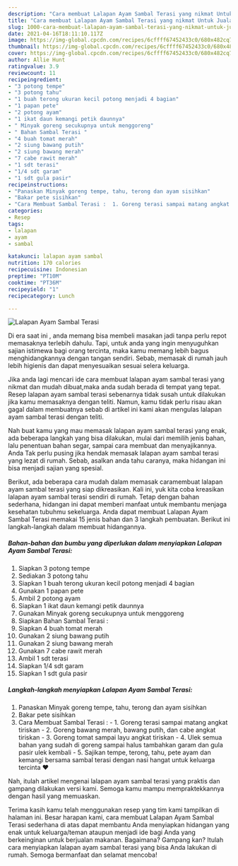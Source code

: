 ```yaml
---
description: "Cara membuat Lalapan Ayam Sambal Terasi yang nikmat Untuk Jualan"
title: "Cara membuat Lalapan Ayam Sambal Terasi yang nikmat Untuk Jualan"
slug: 1000-cara-membuat-lalapan-ayam-sambal-terasi-yang-nikmat-untuk-jualan
date: 2021-04-16T18:11:10.117Z
image: https://img-global.cpcdn.com/recipes/6cffff67452433c0/680x482cq70/lalapan-ayam-sambal-terasi-foto-resep-utama.jpg
thumbnail: https://img-global.cpcdn.com/recipes/6cffff67452433c0/680x482cq70/lalapan-ayam-sambal-terasi-foto-resep-utama.jpg
cover: https://img-global.cpcdn.com/recipes/6cffff67452433c0/680x482cq70/lalapan-ayam-sambal-terasi-foto-resep-utama.jpg
author: Allie Hunt
ratingvalue: 3.9
reviewcount: 11
recipeingredient:
- "3 potong tempe"
- "3 potong tahu"
- "1 buah terong ukuran kecil potong menjadi 4 bagian"
- "1 papan pete"
- "2 potong ayam"
- "1 ikat daun kemangi petik daunnya"
- " Minyak goreng secukupnya untuk menggoreng"
- " Bahan Sambal Terasi "
- "4 buah tomat merah"
- "2 siung bawang putih"
- "2 siung bawang merah"
- "7 cabe rawit merah"
- "1 sdt terasi"
- "1/4 sdt garam"
- "1 sdt gula pasir"
recipeinstructions:
- "Panaskan Minyak goreng tempe, tahu, terong dan ayam sisihkan"
- "Bakar pete sisihkan"
- "Cara Membuat Sambal Terasi :  1. Goreng terasi sampai matang angkat tiriskan 2. Goreng bawang merah, bawang putih, dan cabe angkat tiriskan 3. Goreng tomat sampai layu angkat tiriskan 4. Ulek semua bahan yang sudah di goreng sampai halus tambahkan garam dan gula pasir ulek kembali 5. Sajikan tempe, terong, tahu, pete ayam dan kemangi bersama sambal terasi dengan nasi hangat untuk keluarga tercinta ❤"
categories:
- Resep
tags:
- lalapan
- ayam
- sambal

katakunci: lalapan ayam sambal 
nutrition: 170 calories
recipecuisine: Indonesian
preptime: "PT10M"
cooktime: "PT36M"
recipeyield: "1"
recipecategory: Lunch

---
```



![Lalapan Ayam Sambal Terasi](https://img-global.cpcdn.com/recipes/6cffff67452433c0/680x482cq70/lalapan-ayam-sambal-terasi-foto-resep-utama.jpg)

Di era  saat ini , anda memang bisa membeli masakan jadi tanpa perlu repot memasaknya terlebih dahulu. Tapi, untuk anda yang ingin menyuguhkan sajian istimewa bagi orang tercinta, maka kamu memang lebih bagus menghidangkannya dengan tangan sendiri. Sebab, memasak di rumah jauh lebih higienis dan dapat menyesuaikan sesuai selera keluarga.

Jika anda lagi mencari ide cara membuat lalapan ayam sambal terasi yang nikmat dan mudah dibuat,maka anda sudah berada di tempat yang tepat. Resep lalapan ayam sambal terasi  sebenarnya tidak susah untuk dilakukan jika kamu memasaknya dengan teliti. Namun, kamu tidak perlu risau akan gagal dalam membuatnya 
sebab di artikel ini kami akan mengulas lalapan ayam sambal terasi dengan teliti.  



Nah buat kamu yang mau memasak lalapan ayam sambal terasi yang enak, ada beberapa langkah yang bisa dilakukan, mulai dari memilih jenis bahan, lalu penentuan bahan segar, sampai cara membuat dan menyajikannya. Anda Tak perlu pusing jika hendak memasak lalapan ayam sambal terasi yang lezat di rumah. Sebab, asalkan anda  tahu caranya, maka hidangan ini bisa menjadi sajian yang spesial.

Berikut, ada beberapa cara mudah dalam memasak caramembuat lalapan ayam sambal terasi yang siap dikreasikan. Kali ini, yuk kita coba kreasikan lalapan ayam sambal terasi sendiri di rumah. Tetap dengan bahan sederhana, hidangan ini dapat memberi manfaat untuk membantu menjaga kesehatan tubuhmu sekeluarga. Anda dapat membuat Lalapan Ayam Sambal Terasi memakai 15 jenis bahan dan 3 langkah pembuatan. Berikut ini langkah-langkah dalam membuat hidangannya.

<!--inarticleads1-->

##### Bahan-bahan dan bumbu yang diperlukan dalam menyiapkan Lalapan Ayam Sambal Terasi:

1. Siapkan 3 potong tempe
1. Sediakan 3 potong tahu
1. Siapkan 1 buah terong ukuran kecil potong menjadi 4 bagian
1. Gunakan 1 papan pete
1. Ambil 2 potong ayam
1. Siapkan 1 ikat daun kemangi petik daunnya
1. Gunakan  Minyak goreng secukupnya untuk menggoreng
1. Siapkan  Bahan Sambal Terasi :
1. Siapkan 4 buah tomat merah
1. Gunakan 2 siung bawang putih
1. Gunakan 2 siung bawang merah
1. Gunakan 7 cabe rawit merah
1. Ambil 1 sdt terasi
1. Siapkan 1/4 sdt garam
1. Siapkan 1 sdt gula pasir




<!--inarticleads2-->

##### Langkah-langkah menyiapkan Lalapan Ayam Sambal Terasi:

1. Panaskan Minyak goreng tempe, tahu, terong dan ayam sisihkan
1. Bakar pete sisihkan
1. Cara Membuat Sambal Terasi :  - 1. Goreng terasi sampai matang angkat tiriskan - 2. Goreng bawang merah, bawang putih, dan cabe angkat tiriskan - 3. Goreng tomat sampai layu angkat tiriskan - 4. Ulek semua bahan yang sudah di goreng sampai halus tambahkan garam dan gula pasir ulek kembali - 5. Sajikan tempe, terong, tahu, pete ayam dan kemangi bersama sambal terasi dengan nasi hangat untuk keluarga tercinta ❤




Nah, itulah artikel mengenai  lalapan ayam sambal terasi  yang praktis dan gampang dilakukan versi kami. Semoga kamu mampu mempraktekkannya dengan hasil yang memuaskan. 

Terima kasih kamu telah menggunakan resep yang tim kami tampilkan di halaman ini. Besar harapan kami, cara membuat  Lalapan Ayam Sambal Terasi sederhana di atas dapat membantu Anda menyiapkan hidangan yang enak untuk keluarga/teman ataupun menjadi ide bagi Anda yang berkeinginan untuk berjualan makanan. Bagaimana? Gampang kan? Itulah cara menyiapkan lalapan ayam sambal terasi yang bisa Anda lakukan di rumah. Semoga bermanfaat dan selamat mencoba!

